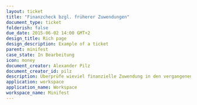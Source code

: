 ```yaml
---
layout: ticket
title: "Finanzcheck bzgl. früherer Zuwendungen"
document_type: ticket
folderish: false
due_date: 2015-06-02 14:00 GMT+2
design_title: Rich page
design_description: Example of a ticket
parent: minifest
case_state: In Bearbeitung
icon: money
document_creator: Alexander Pilz
document_creator_id: pilz
description: Überprüfe wieviel finanzielle Zuwendung in den vergangenen 5 Jahren gewährt wurde.
application: workspace
application_name: Workspace
workspace_name: Minifest
---
```


